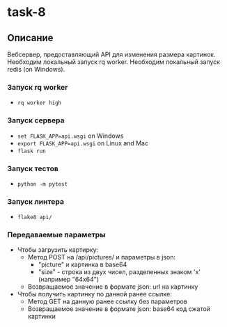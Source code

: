 # task-8

## Описание
Вебсервер, предоставляющий API для изменения размера картинок.
Необходим локальный запуск rq worker.
Необходим локальный запуск redis (on Windows).


### Запуск rq worker
* `rq worker high`

### Запуск сервера
* `set FLASK_APP=api.wsgi` on Windows
* `export FLASK_APP=api.wsgi` on Linux and Mac
* `flask run`

### Запуск тестов
* `python -m pytest`

### Запуск линтера
* `flake8 api/`

### Передаваемые параметры
* Чтобы загрузить картирку:
    * Метод POST на /api/pictures/ и параметры в json:
        * "picture" и картинка в base64
        * "size" - строка из двух чисел, разделенных знаком 'x' (например "64x64")
    * Возвращаемое значение в формате json: url на картинку
* Чтобы получить картинку по данной ранее ссылке:
    * Метод GET на данную ранее ссылку без параметров
    * Возвращаемое значение в формате json: base64 код сжатой картинки